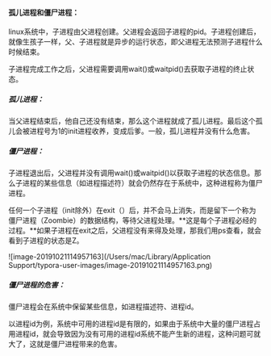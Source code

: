 #### 孤儿进程和僵尸进程：

linux系统中，子进程由父进程创建。父进程会返回子进程的pid。子进程创建后，就像生孩子一样，父、子进程就是异步的运行状态，即父进程无法预测子进程什么时候结束。

子进程完成工作之后，父进程需要调用wait()或waitpid()去获取子进程的终止状态。

##### 孤儿进程：

当父进程结束后，他自己还没有结束，那么这个进程就成了孤儿进程。最后这个孤儿会被进程号为1的init进程收养，变成后爹。一般，孤儿进程并没有什么危害。

##### 僵尸进程：

子进程退出后，父进程并没有调用wait()或waitpid()以获取子进程的状态信息。那么子进程的某些信息（如进程描述符）就会仍然存在于系统中，这种进程称为僵尸进程。

任何一个子进程（init除外）在exit（）后，并不会马上消失，而是留下一个称为僵尸进程（Zoombie）的数据结构，等待父进程处理。**这是每个子进程必经的过程。**如果子进程在exit之后，父进程没有来得及处理，那我们用ps查看，就会看到子进程的状态是Z。

![image-20191021114957163](/Users/mac/Library/Application Support/typora-user-images/image-20191021114957163.png)

##### 僵尸进程的危害：

僵尸进程会在系统中保留某些信息，如进程描述符、进程id。

以进程id为例，系统中可用的进程id是有限的，如果由于系统中大量的僵尸进程占用进程id，就会导致因为没有可用的进程id系统不能产生新的进程，这种问题可就大了，这就是僵尸进程带来的危害。



